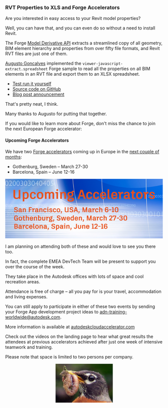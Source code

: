 <head>
<meta http-equiv="Content-Type" content="text/html; charset=utf-8">
<link rel="stylesheet" type="text/css" href="bc.css">
<script src="run_prettify.js" type="text/javascript"></script>
<!--
<script src="https://google-code-prettify.googlecode.com/svn/loader/run_prettify.js" type="text/javascript"></script>
-->
</head>

<!---

- https://autodesk-forge.github.io/viewer-javascript-extract.spreadsheet/
  [viewer-javascript-extract.spreadsheet](https://github.com/Autodesk-Forge/viewer-javascript-extract.spreadsheet)
  [blog post](https://forge.autodesk.com/blog/create-spreadsheet-excel-client-translated-revit-files)

 #RevitAPI @AutodeskRevit #aec #bim #dynamobim @AutodeskForge

Are you interested in easy access to your Revit model properties?
Well, you can have that even without a need to install Revit.
The Forge Model Derivative API extracts a streamlined copy of all geometry, BIM element hierarchy and properties from over fifty file formats, and Revit RVT files are just one of them.
Augusto Goncalves implemented the <code>viewer-javascript-extract.spreadsheet</code> Forge sample to read all the properties on all BIM elements in an RVT file and export them to an XLSX spreadsheet
&ndash; Test run it yourself
&ndash; Source code on GitHub...

-->

### RVT Properties to XLS and Forge Accelerators

Are you interested in easy access to your Revit model properties?

Well, you can have that, and you can even do so without a need to install Revit.

The Forge [Model Derivative API](https://developer.autodesk.com/en/docs/model-derivative/v2/overview/) extracts
a streamlined copy of all geometry, BIM element hierarchy and properties from over fifty file formats, and Revit RVT files are just one of them.

[Augusto Goncalves](https://twitter.com/search?q=augusto%20goncalves) implemented
the `viewer-javascript-extract.spreadsheet` Forge sample to read all the properties on all BIM elements in an RVT file and export them to an XLSX spreadsheet.

- [Test run it yourself](https://autodesk-forge.github.io/viewer-javascript-extract.spreadsheet)
- [Source code on GitHub](https://github.com/Autodesk-Forge/viewer-javascript-extract.spreadsheet)
- [Blog post announcement](https://forge.autodesk.com/blog/create-spreadsheet-excel-client-translated-revit-files)

That's pretty neat, I think.

Many thanks to Augusto for putting that together.

If you would like to learn more about Forge, don't miss the chance to join the next European Forge accelerator:


#### <a name="2"></a>Upcoming Forge Accelerators

We have two [Forge accelerators](http://autodeskcloudaccelerator.com/) coming up in Europe
in the [next couple of months](http://autodeskcloudaccelerator.com/prague-2/):

- Gothenburg, Sweden &ndash; March 27-30
- Barcelona, Spain &ndash; June 12-16

<center>
<img src="img/2017-02_upcoming_accelerators.png" alt="Upcoming Forge accelerators" width="668"/>
</center>

I am planning on attending both of these and would love to see you there too.

In fact, the complete EMEA DevTech Team will be present to support you over the course of the week.

They take place in the Autodesk offices with lots of space and cool recreation areas.

Attendance is free of charge &ndash; all you pay for is your travel, accommodation and living expenses.  

You can still apply to participate in either of these two events by sending your Forge App development project ideas to [adn-training-worldwide@autodesk.com](mailto:adn-training-worldwide@autodesk.com).

More information is available at [autodeskcloudaccelerator.com](http://autodeskcloudaccelerator.com)

Check out the videos on the landing page to hear what great results the attendees at previous accelerators achieved after just one week of intensive teamwork and training.

Please note that space is limited to two persons per company.
 
<center>
<img src="img/bird_with_worm.png" alt="Bird with worm" width="183"/>
</center>
 

